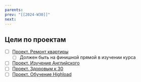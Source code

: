 ```yaml
---
parents: 
prev: "[[2024-W30]]"
next:
---
```

## Цели по проектам
- [ ] [Проект. Ремонт квартиры](Проект.%20Ремонт%20квартиры.md)
	- [ ] Должен быть на финишной прямой в изучении курса
- [ ] [Проект. Изучение Английского](Проект.%20Изучение%20Английского.md)
- [ ] [Проект. Здоровым к 30](Проект.%20Здоровым%20к%2030.md)
- [ ] [Проект. Обучение Highload](Проект.%20Обучение%20Highload.md)